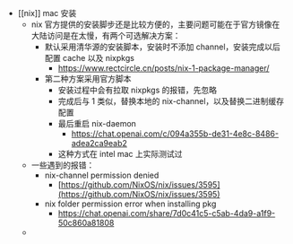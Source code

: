 - [[nix]] mac 安装
	- nix 官方提供的安装脚步还是比较方便的，主要问题可能在于官方镜像在大陆访问是在太慢，有两个可选解决方案：
		- 默认采用清华源的安装脚本，安装时不添加 channel，安装完成以后配置 cache 以及 nixpkgs
			- https://www.rectcircle.cn/posts/nix-1-package-manager/
		- 第二种方案采用官方脚本
			- 安装过程中会有拉取 nixpkgs 的报错，先忽略
			- 完成后与 1 类似，替换本地的 nix-channel，以及替换二进制缓存配置
			- 最后重启 nix-daemon
				- https://chat.openai.com/c/094a355b-de31-4e8c-8486-adea2ca9eab2
			- 这种方式在 intel mac 上实际测试过
	- 一些遇到的报错：
		- nix-channel permission denied
			- [https://github.com/NixOS/nix/issues/3595](https://github.com/NixOS/nix/issues/3595)
		- nix folder permission error when installing pkg
			- https://chat.openai.com/share/7d0c41c5-c5ab-4da9-a1f9-50c860a81808
	-